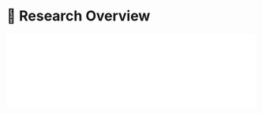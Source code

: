 # 🧠 Research Overview

<iframe id="researchFrame" src="research-overview.html" width="100%" frameborder="0" scrolling="no"></iframe>

<script>
window.addEventListener("message", function(event) {
    if (event.data.type === "resize" && event.data.height) {
        document.getElementById("researchFrame").style.height = event.data.height + "px";
    }
}, false);
</script>

